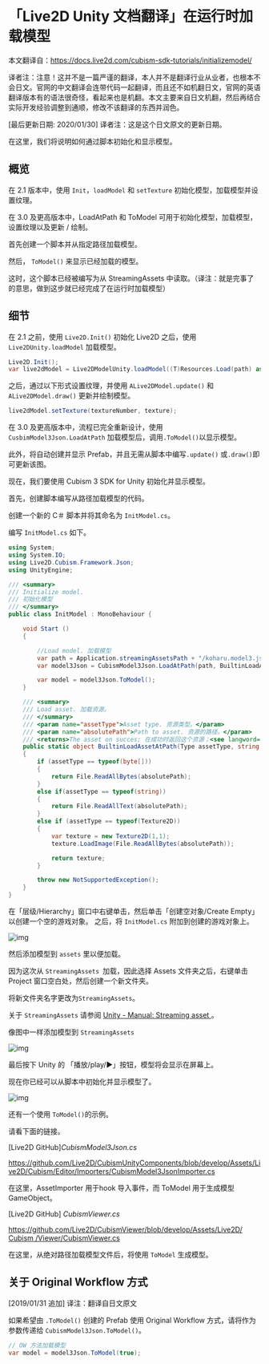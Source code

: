 # 「Live2D Unity 文档翻译」在运行时加载模型

本文翻译自：https://docs.live2d.com/cubism-sdk-tutorials/initializemodel/

译者注：注意！这并不是一篇严谨的翻译，本人并不是翻译行业从业者，也根本不会日文。官网的中文翻译会连带代码一起翻译，而且还不如机翻日文，官网的英语翻译版本有的语法很奇怪，看起来也是机翻。本文主要来自日文机翻，然后再结合实际开发经验调整到通顺，修改不该翻译的东西并润色。

[最后更新日期: 2020/01/30] 译者注：这是这个日文原文的更新日期。

在这里，我们将说明如何通过脚本初始化和显示模型。

## 概览

在 2.1 版本中，使用 `Init`，`loadModel` 和 `setTexture` 初始化模型，加载模型并设置纹理。

在 3.0 及更高版本中，LoadAtPath 和 ToModel 可用于初始化模型，加载模型，设置纹理以及更新 / 绘制。

首先创建一个脚本并从指定路径加载模型。

然后， `ToModel()` 来显示已经加载的模型。

这时，这个脚本已经被编写为从 StreamingAssets 中读取。（译注：就是完事了的意思，做到这步就已经完成了在运行时加载模型）

## 细节

在 2.1 之前，使用 `Live2D.Init()` 初始化 Live2D 之后，使用 `Live2DUnity.loadModel` 加载模型。

```c#
Live2D.Init();
var live2dModel = Live2DModelUnity.loadModel((T)Resources.Load(path) as T);
```

之后，通过以下形式设置纹理，并使用 `ALive2DModel.update()` 和 `ALive2DModel.draw()` 更新并绘制模型。

```c#
live2dModel.setTexture(textureNumber, texture);
```

在 3.0 及更高版本中，流程已完全重新设计，使用 `CusbimModel3Json.LoadAtPath` 加载模型后，调用`.ToModel()`以显示模型。

此外，将自动创建并显示 Prefab，并且无需从脚本中编写`.update()` 或`.draw()`即可更新该图。



现在，我们要使用 Cubism 3 SDK for Unity 初始化并显示模型。

首先，创建脚本编写从路径加载模型的代码。

创建一个新的 C＃ 脚本并将其命名为 `InitModel.cs`。

编写 `InitModel.cs` 如下。

```c#
using System;
using System.IO;
using Live2D.Cubism.Framework.Json;
using UnityEngine;

/// <summary>
/// Initialize model.
/// 初始化模型
/// </summary>
public class InitModel : MonoBehaviour {

	void Start ()
	{

        //Load model. 加载模型
        var path = Application.streamingAssetsPath + "/koharu.model3.json";
        var model3Json = CubismModel3Json.LoadAtPath(path, BuiltinLoadAssetAtPath);

        var model = model3Json.ToModel();
	}

    /// <summary>
    /// Load asset. 加载资源。
    /// </summary>
    /// <param name="assetType">Asset type. 资源类型。</param>
    /// <param name="absolutePath">Path to asset. 资源的路径。</param>
    /// <returns>The asset on succes; 在成功时返回这个资源；<see langword="null"> otherwise.</returns>
    public static object BuiltinLoadAssetAtPath(Type assetType, string absolutePath)
    {
        if (assetType == typeof(byte[]))
        {
            return File.ReadAllBytes(absolutePath);
        }
        else if(assetType == typeof(string))
        {
            return File.ReadAllText(absolutePath);
        }
        else if (assetType == typeof(Texture2D))
        {
            var texture = new Texture2D(1,1);
            texture.LoadImage(File.ReadAllBytes(absolutePath));

            return texture;
        }

        throw new NotSupportedException();
    }
}
```

在「层级/Hierarchy」窗口中右键单击，然后单击「创建空对象/Create Empty」以创建一个空的游戏对象。 之后，将 `InitModel.cs` 附加到创建的游戏对象上。

![img](https://docs.live2d.com/wp-content/uploads/2017/08/2017-08-02_14h26_45-1.png)

然后添加模型到 `assets` 里以便加载。

因为这次从 `StreamingAssets `加载，因此选择 Assets 文件夹之后，右键单击 Project 窗口空白处，然后创建一个新文件夹。

将新文件夹名字更改为`StreamingAssets`。

关于 `StreamingAssets` 请参阅 [Unity - Manual: Streaming asset ](https://docs.unity3d.com/Manual/StreamingAssets.html)。



像图中一样添加模型到 `StreamingAssets `

![img](https://docs.live2d.com/wp-content/uploads/2017/08/2017-08-02_14h32_45-1.png)

最后按下 Unity 的 「播放/play/▶」按钮，模型将会显示在屏幕上。

现在你已经可以从脚本中初始化并显示模型了。

![img](https://docs.live2d.com/wp-content/uploads/2017/08/2017-08-02_14h30_06-1.png)

还有一个使用 `ToModel()`的示例。

请看下面的链接。

[Live2D GitHub]*CubismModel3Json.cs*

https://github.com/Live2D/CubismUnityComponents/blob/develop/Assets/Live2D/Cubism/Editor/Importers/CubismModel3JsonImporter.cs

在这里，AssetImporter 用于hook 导入事件，而 ToModel 用于生成模型 GameObject。



[Live2D GitHub] *CubismViewer.cs*

[https://github.com/Live2D/CubismViewer/blob/develop/Assets/Live2D/ Cubism /Viewer/CubismViewer.cs](https://github.com/Live2D/CubismViewer/blob/develop/Assets/Live2D/Cubism/Viewer/CubismViewer.cs)

在这里，从绝对路径加载模型文件后，将使用 `ToModel` 生成模型。

## 关于 Original Workflow 方式

[2019/01/31 追加] 译注：翻译自日文原文

如果希望由 `.ToModel()` 创建的 Prefab 使用 Original Workflow 方式，请将作为参数传递给 `CubismModel3Json.ToModel()`。

```c#
// OW 方法加载模型
var model = model3Json.ToModel(true);
```

